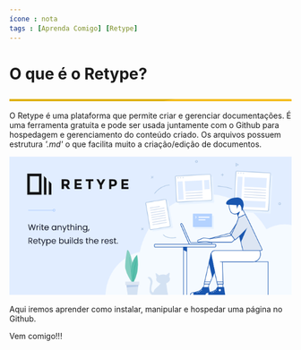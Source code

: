 ```yaml
---
ícone : nota
tags : [Aprenda Comigo] [Retype]
---
```


# O que é o Retype?
![](../img/barra.png)

O Retype é uma plataforma que permite criar e gerenciar documentações.
É uma ferramenta gratuita e pode ser usada juntamente com o Github para hospedagem e gerenciamento do conteúdo criado.
Os arquivos possuem estrutura _'.md'_ o que facilita muito a criação/edição de documentos.

![Retype](../img/Retype/Retype.png "Retype")

Aqui iremos aprender como instalar, manipular e hospedar uma página no Github.

Vem comigo!!!

